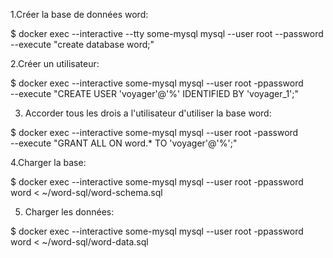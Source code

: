 1.Créer la base de données word:

$ docker exec --interactive --tty some-mysql mysql --user root --password --execute "create database word;"

2.Créer un utilisateur:

$ docker exec --interactive some-mysql  mysql --user root -ppassword \
    --execute "CREATE USER 'voyager'@'%' IDENTIFIED BY 'voyager_1';"
    
3. Accorder tous les drois a l'utilisateur d'utiliser la base word:

$ docker exec --interactive some-mysql  mysql --user root -password \
   --execute "GRANT ALL ON word.* TO 'voyager'@'%';"

4.Charger la base:

$ docker exec  --interactive some-mysql  mysql --user root -ppassword word < ~/word-sql/word-schema.sql

5. Charger les données:

$ docker exec  --interactive some-mysql  mysql --user root -ppassword word < ~/word-sql/word-data.sql

